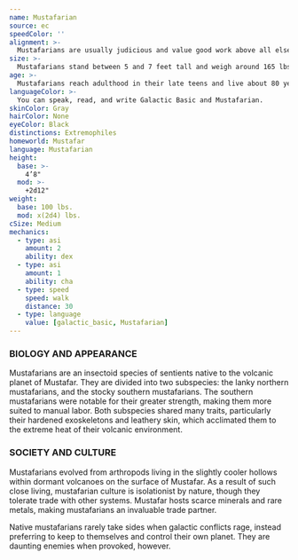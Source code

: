 ```yaml
---
name: Mustafarian
source: ec
speedColor: ''
alignment: >-
  Mustafarians are usually judicious and value good work above all else, causing them to be lawful balanced, though there are exceptions.
size: >-
  Mustafarians stand between 5 and 7 feet tall and weigh around 165 lbs. Regardless of your position in that range, your size is Medium.
age: >-
  Mustafarians reach adulthood in their late teens and live about 80 years.
languageColor: >-
  You can speak, read, and write Galactic Basic and Mustafarian. 
skinColor: Gray
hairColor: None
eyeColor: Black
distinctions: Extremophiles
homeworld: Mustafar
language: Mustafarian
height:
  base: >-
    4’8"
  mod: >-
    +2d12"
weight:
  base: 100 lbs.
  mod: x(2d4) lbs.
cSize: Medium
mechanics:
  - type: asi
    amount: 2
    ability: dex
  - type: asi
    amount: 1
    ability: cha
  - type: speed
    speed: walk
    distance: 30
  - type: language
    value: [galactic_basic, Mustafarian]
---
```

### BIOLOGY AND APPEARANCE
Mustafarians are an insectoid species of sentients native to the volcanic planet of Mustafar. They are divided into two subspecies: the lanky northern mustafarians, and the stocky southern mustafarians. The southern mustafarians were notable for their greater strength, making them more suited to manual labor. Both subspecies shared many traits, particularly their hardened exoskeletons and leathery skin, which acclimated them to the extreme heat of their volcanic environment.

### SOCIETY AND CULTURE
Mustafarians evolved from arthropods living in the slightly cooler hollows within dormant volcanoes on the surface of Mustafar. As a result of such close living, mustafarian culture is isolationist by nature, though they tolerate trade with other systems. Mustafar hosts scarce minerals and rare metals, making mustafarians an invaluable trade partner.

Native mustafarians rarely take sides when galactic conflicts rage, instead preferring to keep to themselves and control their own planet. They are daunting enemies when provoked, however.
    